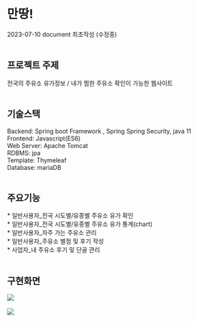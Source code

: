 <h1>만땅!</h1>
2023-07-10 document 최초작성 (수정중)<br/><br/>

<h2>프로젝트 주제</h2>
전국의 주유소 유가정보 / 내가 찜한 주유소 확인이 가능한 웹사이트<br/><br/>

<h2>기술스택</h2>
Backend: Spring boot Framework , Spring Spring Security, java 11<br/>
Frontend: Javascript(ES6)<br/>
Web Server: Apache Tomcat<br/>
RDBMS: jpa<br/>
Template: Thymeleaf<br/>
Database: mariaDB<br/><br/>

<h2>주요기능</h2>
* 일반사용자_전국 시도별/유종별 주유소 유가 확인<br/>
* 일반사용자_전국 시도별/유종별 주유소 유가 통계(chart) <br/>
* 일반사용자_자주 가는 주유소 관리<br/>
* 일반사용자_주유소 별점 및 후기 작성<br/>
* 사업자_내 주유소 후기 및 단골 관리<br/><br/>


<h2>구현화면</h2>
<img src="https://github.com/yesolje/manddang_1/assets/70881757/4b813814-4ee8-49f4-bbc9-5df4d9b8804d"><br/><br/>
<img src="https://github.com/yesolje/manddang_1/assets/70881757/c30b763d-92f6-4b9f-9083-29b5a83c24f2"><br/><br/>
